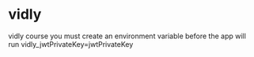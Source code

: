 # vidly
vidly course
you must create an environment variable before the app will run
vidly_jwtPrivateKey=jwtPrivateKey

